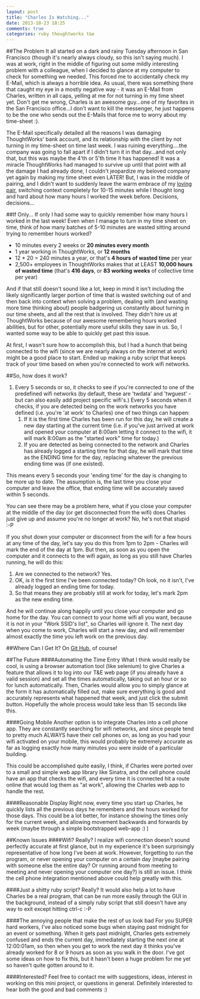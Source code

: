 ```yaml
---
layout: post
title: "Charles Is Watching..."
date: 2013-10-23 18:25
comments: true
categories: ruby thoughtworks t&e
---
```

##The Problem
It all started on a dark and rainy Tuesday afternoon in San Francisco (though it's nearly always cloudy, so this isn't saying much). I was at work, right in the middle of figuring out some mildly interesting problem with a colleague, when I decided to glance at my computer to check for something we needed. This forced me to accidentally check my E-Mail, which is always a horrible idea. As usual, there was something there that caught my eye in a mostly negative way - it was an E-Mail from Charles, written in all caps, yelling at me for not turning in my time sheet yet. Don't get me wrong, Charles is an awesome guy...one of my favorites in the San Francisco office...I don't want to kill the messenger, he just happens to be the one who sends out the E-Mails that force me to worry about my time-sheet :).

The E-Mail specifically detailed all the reasons I was damaging ThoughtWorks' bank account, and its relationship with the client by not turning in my time-sheet on time last week. I was ruining everything....the company was going to fall apart if I didn't turn it in that day...and not only that, but this was maybe the 4'th or 5'th time it has happened! It was a miracle ThoughtWorks had managed to survive up until that point with all the damage I had already done, I couldn't jeopardize my beloved company yet again by making my time sheet even LATER! But, I was in the middle of pairing, and I didn't want to suddenly leave the warm embrace of my [loving pair](http://www.youtube.com/watch?v=dYBjVTMUQY0), switching context completely for 10-15 minutes while I thought long and hard about how many hours I worked the week before. Decisions, decisions...

##If Only...
If only I had some way to quickly remember how many hours I worked in the last week! Even when I manage to turn in my time sheet on time, think of how many batches of 5-10 minutes are wasted sitting around trying to remember hours worked?

- 10 minutes every 2 weeks or **20 minutes every month**
- 1 year working in ThoughtWorks, or **12 months**
- 12 * 20 = 240 minutes a year, or that's **4 hours of wasted time** per year
- 2,500+ employees in ThoughtWorks makes that at LEAST **10,000 hours of wasted time** (that's **416 days**, or **83 working weeks** of collective time per year)

And if that still doesn't sound like a lot, keep in mind it isn't including the likely significantly larger portion of time that is wasted switching out of and then back into context when solving a problem, dealing with (and wasting more time thinking about) people badgering us constantly about turning in our time sheets, and all the rest that is involved. They didn't hire us at ThoughtWorks because of our awesome remembering hours worked abilities, but for other, potentially more useful skills they saw in us. So, I wanted some way to be able to quickly get past this issue.

At first, I wasn't sure how to accomplish this, but I had a hunch that being connected to the wifi (since we are nearly always on the internet at work) might be a good place to start. Ended up making a ruby script that keeps track of your time based on when you're connected to work wifi networks.

##So, how does it work?
1. Every 5 seconds or so, it checks to see if you're connected to one of the predefined wifi networks (by default, these are 'twdata' and 'twguest' - but can also easily add project specific wifi's.) Every 5 seconds when it checks, if you are detected being on the work networks you have defined (i.e.  you're 'at work' to Charles) one of two things can happen:
    1. If it is the first time Charles has been run for this day, he will create a new day starting at the current time (i.e. if you've just arrived at work and opened your computer at 8:00am letting it connect to the wifi, it will mark 8:00am as the "started work" time for today.)
    2. If you are detected as being connected to the network and Charles has already logged a starting time for that day, he will mark that time as the ENDING time for the day, replacing whatever the previous ending time was (if one existed).

This means every 5 seconds your 'ending time' for the day is changing to be more up to date. The assumption is, the last time you close your computer and leave the office, that ending time will be accurately saved within 5 seconds.

You can see there may be a problem here, what if you close your computer at the middle of the day (or get disconnected from the wifi) does Charles just give up and assume you're no longer at work? No, he's not that stupid :-P

If you shut down your computer or disconnect from the wifi for a few hours at any time of the day, let's say you do this from 1pm to 2pm - Charles will mark the end of the day at 1pm. But then, as soon as you open the computer and it connects to the wifi again, as long as you still have Charles running, he will do this:

1. Are we connected to the network? Yes.
2. OK, is it the first time I've been connected today? Oh look, no it isn't, I've already logged an ending time for today.
3. So that means they are probably still at work for today, let's mark 2pm as the new ending time.

And he will continue along happily until you close your computer and go home for the day. You can connect to your home wifi all you want, because it is not in your "Work SSID's list", so Charles will ignore it. The next day when you come to work, Charles will start a new day, and will remember almost exactly the time you left work on the previous day.

##Where Can I Get It?
On [Git Hub](https://github.com/Scatchell/Charles), of course! 

##The Future
####Automating the Time Entry
What I think would really be cool, is using a browser automation tool (like selenium) to give Charles a feature that allows it to log into our T&E web page (if you already have a valid session) and set all the times automatically, taking out an hour or so for lunch automatically. Then, Charles would allow you to simply glance at the form it has automatically filled out, make sure everything is good and accurately represents what happened that week, and just click the submit button. Hopefully the whole process would take less than 15 seconds like this.

####Going Mobile
Another option is to integrate Charles into a cell phone app. They are constantly searching for wifi networks, and since people tend to pretty much ALWAYS have their cell phones on, as long as you had your wifi activated on your mobile, this would probably be extremely accurate as far as logging exactly how many minutes you were inside of a particular building.

This could be accomplished quite easily, I think, if Charles were ported over to a small and simple web app library like Sinatra, and the cell phone could have an app that checks the wifi, and every time it is connected hit a route online that would log them as "at work", allowing the Charles web app to handle the rest.

####Reasonable Display
Right now, every time you start up Charles, he quickly lists all the previous days he remembers and the hours worked for those days. This could be a lot better, for instance showing the times only for the current week, and allowing movement backwards and forwards by week (maybe through a simple bootstrapped web-app :) )

##Known Issues
####Wifi? Really?
I realize wifi connection doesn't sound perfectly accurate at first glance, but in my experience it's been surprisingly representative of how long I've been at work. However, forgetting to run the program, or never opening your computer on a certain day (maybe pairing with someone else the entire day? Or running around from meeting to meeting and never opening your computer one day?) is still an issue. I think the cell phone integration mentioned above could help greatly with this.

####Just a shitty ruby script? Really?
It would also help a lot to have Charles be a real program, that can be run more easily through the GUI in the background, instead of a simply ruby script that still doesn't have any way to exit except hitting ctrl-c :-P

####The annoying people that make the rest of us look bad
For you SUPER hard workers, I've also noticed some bugs when staying past midnight for an event or something. When it gets past midnight, Charles gets extremely confused and ends the current day, immediately starting the next one at 12:00:01am, so then when you get to work the next day it thinks you've already worked for 8 or 9 hours as soon as you walk in the door. I've got some ideas on how to fix this, but it hasn't been a huge problem for me yet so haven't quite gotten around to it.

####Interested?
Feel free to contact me with suggestions, ideas, interest in working on this mini project, or questions in general. Definitely interested to hear both the good and bad comments :)
